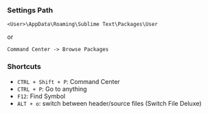 ### Settings Path
```
<User>\AppData\Roaming\Sublime Text\Packages\User
```
or
```
Command Center -> Browse Packages
```

### Shortcuts
- `CTRL + Shift + P`: Command Center
- `CTRL + P`: Go to anything
- `F12`: Find Symbol
- `ALT + o`: switch between header/source files (Switch File Deluxe)
